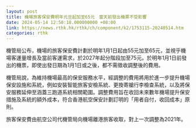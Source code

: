 ```yaml
---
layout: post
title: 機場旅客保安費明年元旦起加至65元　當天前發出機票不受影響
date: 2024-05-14 12:50:18.000000000 +08:00
link: https://news.rthk.hk/rthk/ch/component/k2/1753115-20240514.htm
categories: rthk
---
```


機管局公布，機場的旅客保安費計劃於明年1月1日起由55元加至65元，並視乎機場客運量增長及當前客運需求，於2027年起分階段加至75元。於明年1月1日前發出的機票，即使出發日期為1月1日或之後，都不需徵收調整後的費用。

機管局說，為維持機場最高的保安服務水平，經調整的費用將用於進一步提升機場保安設施和系統，例如安裝智能旅客安檢系統、更換寄艙行李檢查系統，以及將保安服務延伸至涵蓋三跑道系統相關範圍。調整費用旨在收回未來數年機場提升保安措施及系統的額外成本，符合香港航空保安計劃訂明的「用者自付，收回成本」原則。

旅客保安費由航空公司代機管局向機場離港旅客收取，對上一次調整為2021年。
